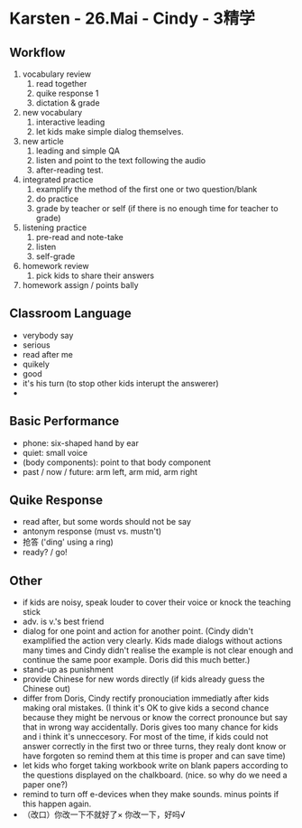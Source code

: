 # Karsten - 26.Mai - Cindy - 3精学

## Workflow
1. vocabulary review
    1. read together
    2. quike response 1
    3. dictation & grade
2. new vocabulary
    1. interactive leading
    2. let kids make simple dialog themselves.
3. new article
    1. leading and simple QA
    2. listen and point to the text following the audio
    3. after-reading test.
4. integrated practice
    1. examplify the method of the first one or two question/blank
    2. do practice
    3. grade by teacher or self (if there is no enough time for teacher to grade)
5. listening practice
    1. pre-read and note-take
    2. listen
    3. self-grade
6. homework review
    1. pick kids to share their answers
7. homework assign / points bally

## Classroom Language
- verybody say
- serious
- read after me
- quikely
- good
- it's his turn (to stop other kids interupt the answerer)
- 

## Basic Performance
- phone: six-shaped hand by ear
- quiet: small voice
- (body components): point to that body component
- past / now / future: arm left, arm mid, arm right

## Quike Response
- read after, but some words should not be say
- antonym response (must vs. mustn't)
- 抢答 ('ding' using a ring)
- ready? / go!

## Other
- if kids are noisy, speak louder to cover their voice or knock the teaching stick
- adv. is v.'s best friend
- dialog for one point and action for another point. (Cindy didn't examplified the action very clearly. Kids made dialogs without actions many times and Cindy didn't realise the example is not clear enough and continue the same poor   example. Doris did this much better.)
- stand-up as punishment
- provide Chinese for new words directly (if kids already guess the Chinese out)
- differ from Doris, Cindy rectify pronouciation immediatly after kids making oral mistakes. (I think it's OK to give kids a second chance because they might be nervous or know the correct pronounce but say that in wrong way accidentally. Doris gives too many chance for kids and i think it's unneccesory. For most of the time, if kids could not answer correctly in the first two or three turns, they realy dont know or have forgoten so remind them at this time is proper and can save time)
- let kids who forget taking workbook write on blank papers according to the questions displayed on the chalkboard. (nice. so why do we need a paper one?)
- remind to turn off e-devices when they make sounds. minus points if this happen again.
- （改口）你改一下不就好了× 你改一下，好吗√